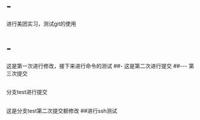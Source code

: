 # -
进行美团实习，测试git的使用
# -
这是第一次进行修改，接下来进行命令的测试
##-
这是第二次进行提交
##---
第三次提交
##
分支test进行提交
##
这是分支test第二次提交额修改
##进行ssh测试